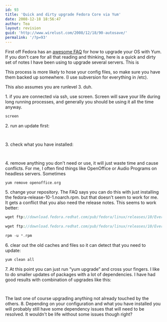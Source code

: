 ```yaml
---
id: 93
title: 'Quick and dirty upgrade Fedora Core via Yum'
date: 2008-12-18 18:56:47
author: Tea
layout: revision
guid: 'http://www.wirelust.com/2008/12/18/90-autosave/'
permalink: '/?p=93'
---
```


First off Fedora has an [awesome FAQ](http://fedoraproject.org/wiki/YumUpgradeFaq) for how to upgrade your OS with Yum. If you don't care for all that reading and thinking, here is a quick and dirty set of notes I have been using to upgrade several servers. This is

This process is more likely to hose your config files, so make sure you have them backed up somewhere. (I use subversion for everything in /etc).

This also assumes you are runlevel 3. duh.

1\. if you are connected via ssh, use screen. Screen will save your life during long running processes, and generally you should be using it all the time anyway.

```php
screen
```

2\. run an update first:

```php
 
```

3\. check what you have installed:

```php
 
```

4\. remove anything you don't need or use, it will just waste time and cause conflicts. For me, I often find things like OpenOffice or Audio Programs on headless servers. Sometimes

```php
yum remove openoffice.org
```

5\. change your repository. The FAQ says you can do this with just installing the fedora-release-10-1.noarch.rpm. but that doesn't seem to work for me. It gets a conflict that you also need the release notes. This seems to work better:

```php
wget ftp://download.fedora.redhat.com/pub/fedora/linux/releases/10/Everything/i386/os/Packages/fedora-release-10-1.noarch.rpm
 
wget ftp://download.fedora.redhat.com/pub/fedora/linux/releases/10/Everything/i386/os/Packages/fedora-release-notes-10.0.0-1.noarch.rpm
 
rpm -u *.rpm
```

6\. clear out the old caches and files so it can detect that you need to update:

```php
yum clean all
```

7\. At this point you can just run “yum upgrade” and cross your fingers. I like to do smaller updates of packages with a lot of dependencies. I have had good results with combination of upgrades like this:

```php
 
```

  
The last one of course upgrading anything not already touched by the others. 8\. Depending on your configuration and what you have installed you will probably still have some dependency issues that will need to be resolved. It wouldn't be life without some issues though right?